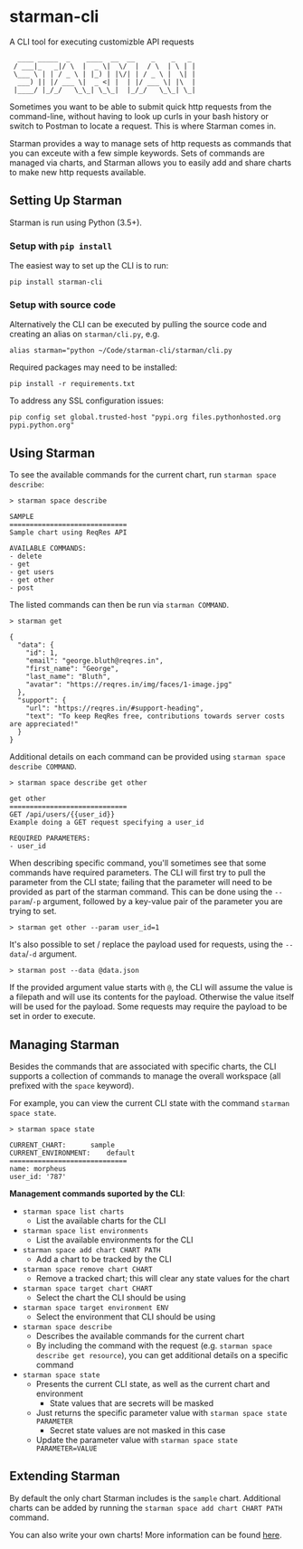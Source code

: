 # starman-cli

A CLI tool for executing customizble API requests

```
  ____ _____  _    ____  __  __    _    _   _ 
 / ___|_   _|/ \  |  _ \|  \/  |  / \  | \ | |
 \___ \ | | / _ \ | |_) | |\/| | / _ \ |  \| |
  ___) || |/ ___ \|  _ <| |  | |/ ___ \| |\  |
 |____/ |_/_/   \_\_| \_\_|  |_/_/   \_\_| \_|
```

Sometimes you want to be able to submit quick http requests from the command-line, without having to look up curls in your bash history or switch to Postman to locate a request.  This is where Starman comes in.

Starman provides a way to manage sets of http requests as commands that you can exceute with a few simple keywords.  Sets of commands are managed via charts, and Starman allows you to easily add and share charts to make new http requests available.

## Setting Up Starman

Starman is run using Python (3.5+).

### Setup with `pip install`

The easiest way to set up the CLI is to run:
```
pip install starman-cli
```

### Setup with source code

Alternatively the CLI can be executed by pulling the source code and creating an alias on `starman/cli.py`, e.g.
```
alias starman="python ~/Code/starman-cli/starman/cli.py
```
Required packages may need to be installed:
```
pip install -r requirements.txt
```
To address any SSL configuration issues:
```
pip config set global.trusted-host "pypi.org files.pythonhosted.org pypi.python.org"
```

## Using Starman

To see the available commands for the current chart, run `starman space describe`:
```
> starman space describe

SAMPLE
=============================
Sample chart using ReqRes API

AVAILABLE COMMANDS:
- delete
- get
- get users
- get other
- post
```
The listed commands can then be run via `starman COMMAND`.
```
> starman get

{
  "data": {
    "id": 1,
    "email": "george.bluth@reqres.in",
    "first_name": "George",
    "last_name": "Bluth",
    "avatar": "https://reqres.in/img/faces/1-image.jpg"
  },
  "support": {
    "url": "https://reqres.in/#support-heading",
    "text": "To keep ReqRes free, contributions towards server costs are appreciated!"
  }
}

```
Additional details on each command can be provided using `starman space describe COMMAND`.
```
> starman space describe get other

get other
=============================
GET /api/users/{{user_id}}
Example doing a GET request specifying a user_id

REQUIRED PARAMETERS:
- user_id
```

When describing specific command, you'll sometimes see that some commands have required parameters.  The CLI will first try to pull the parameter from the CLI state; failing that the parameter will need to be provided as part of the starman command.  This can be done using the `--param`/`-p` argument, followed by a key-value pair of the parameter you are trying to set.
```
> starman get other --param user_id=1
```

It's also possible to set / replace the payload used for requests, using the `--data`/`-d` argument.
```
> starman post --data @data.json
```
If the provided argument value starts with `@`, the CLI will assume the value is a filepath and will use its contents for the payload. Otherwise the value itself will be used for the payload.  Some requests may require the payload to be set in order to execute.

## Managing Starman

Besides the commands that are associated with specific charts, the CLI supports a collection of commands to manage the overall workspace (all prefixed with the `space` keyword).

For example, you can view the current CLI state with the command `starman space state`.
```
> starman space state

CURRENT_CHART:		sample
CURRENT_ENVIRONMENT:	default
=============================
name: morpheus
user_id: '787'
```

**Management commands suported by the CLI**:
- `starman space list charts`
    - List the available charts for the CLI
- `starman space list environments`
    - List the available environments for the CLI 
- `starman space add chart CHART PATH`
    - Add a chart to be tracked by the CLI
- `starman space remove chart CHART`
    - Remove a tracked chart; this will clear any state values for the chart
- `starman space target chart CHART`
    - Select the chart the CLI should be using
- `starman space target environment ENV`
    - Select the environment that CLI should be using
- `starman space describe`
    - Describes the available commands for the current chart
    - By including the command with the request (e.g. `starman space describe get resource`), you can get additional details on a specific command
- `starman space state`
    - Presents the current CLI state, as well as the current chart and environment
        - State values that are secrets will be masked
    - Just returns the specific parameter value with `starman space state PARAMETER`
        - Secret state values are not masked in this case
    - Update the parameter value with `starman space state PARAMETER=VALUE`

## Extending Starman

By default the only chart Starman includes is the `sample` chart.  Additional charts can be added by running the `starman space add chart CHART PATH` command.

You can also write your own charts!  More information can be found [here](charts.md).
